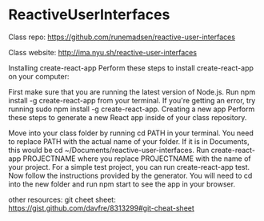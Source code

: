 # ReactiveUserInterfaces

Class repo: 
https://github.com/runemadsen/reactive-user-interfaces

Class website:
http://ima.nyu.sh/reactive-user-interfaces

Installing create-react-app
Perform these steps to install create-react-app on your computer:

First make sure that you are running the latest version of Node.js.
Run npm install -g create-react-app from your terminal. If you're getting an error, try running sudo npm install -g create-react-app.
Creating a new app
Perform these steps to generate a new React app inside of your class repository.

Move into your class folder by running cd PATH in your terminal. You need to replace PATH with the actual name of your folder. If it is in Documents, this would be cd ~/Documents/reactive-user-interfaces.
Run create-react-app PROJECTNAME where you replace PROJECTNAME with the name of your project. For a simple test project, you can run create-react-app test.
Now follow the instructions provided by the generator. You will need to cd into the new folder and run npm start to see the app in your browser.


other resources:
git cheet sheet:
https://gist.github.com/davfre/8313299#git-cheat-sheet


